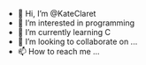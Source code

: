 - 👋 Hi, I’m @KateClaret
- 👀 I’m interested in programming
- 🌱 I’m currently learning C
- 💞️ I’m looking to collaborate on ...
- 📫 How to reach me ...

<!---
KateClaret/KateClaret is a ✨ special ✨ repository because its `README.md` (this file) appears on your GitHub profile.
You can click the Preview link to take a look at your changes.
--->
